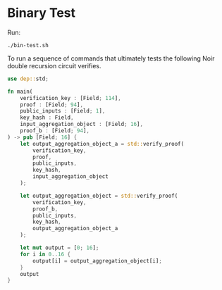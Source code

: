 # Binary Test

Run:

```
./bin-test.sh
```

To run a sequence of commands that ultimately tests the following Noir double recursion circuit verifies.

```rust
use dep::std;

fn main(
    verification_key : [Field; 114],
    proof : [Field; 94],
    public_inputs : [Field; 1],
    key_hash : Field,
    input_aggregation_object : [Field; 16],
    proof_b : [Field; 94],
) -> pub [Field; 16] {
    let output_aggregation_object_a = std::verify_proof(
        verification_key,
        proof,
        public_inputs,
        key_hash,
        input_aggregation_object
    );

    let output_aggregation_object = std::verify_proof(
        verification_key,
        proof_b,
        public_inputs,
        key_hash,
        output_aggregation_object_a
    );

    let mut output = [0; 16];
    for i in 0..16 {
        output[i] = output_aggregation_object[i];
    }
    output
}
```
